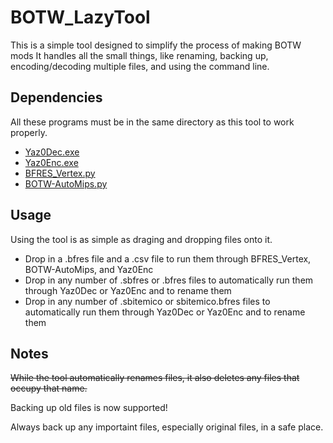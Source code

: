 # BOTW_LazyTool
This is a simple tool designed to simplify the process of making BOTW mods
It handles all the small things, like renaming, backing up, encoding/decoding multiple files, and using the command line.
## Dependencies
All these programs must be in the same directory as this tool to work properly.
* [Yaz0Dec.exe](https://cdn.discordapp.com/attachments/163993370635665409/359538263733698583/Yaz0dec.rar)
* [Yaz0Enc.exe](http://amnoid.de/gc/yaz0enc.zip)
* [BFRES_Vertex.py](https://gamebanana.com/tools/6132)
* [BOTW-AutoMips.py](https://github.com/CEObrainz/Botw-AutoMipping)
## Usage
Using the tool is as simple as draging and dropping files onto it.
* Drop in a .bfres file and a .csv file to run them through BFRES_Vertex, BOTW-AutoMips, and Yaz0Enc
* Drop in any number of .sbfres or .bfres files to automatically run them through Yaz0Dec or Yaz0Enc and to rename them
* Drop in any number of .sbitemico or sbitemico.bfres files to automatically run them through Yaz0Dec or Yaz0Enc and to rename them
## Notes
~~While the tool automatically renames files, it also deletes any files that occupy that name.~~

Backing up old files is now supported! 

Always back up any importaint files, especially original files, in a safe place.

